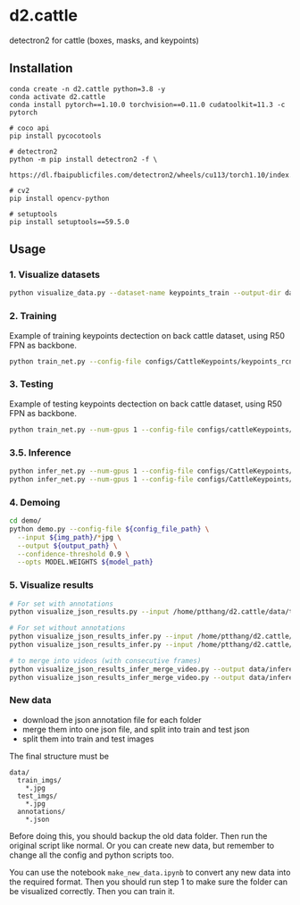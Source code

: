 # d2.cattle
detectron2 for cattle (boxes, masks, and keypoints)

## Installation
```
conda create -n d2.cattle python=3.8 -y
conda activate d2.cattle 
conda install pytorch==1.10.0 torchvision==0.11.0 cudatoolkit=11.3 -c pytorch

# coco api
pip install pycocotools

# detectron2
python -m pip install detectron2 -f \
  https://dl.fbaipublicfiles.com/detectron2/wheels/cu113/torch1.10/index.html

# cv2
pip install opencv-python

# setuptools
pip install setuptools==59.5.0
```

## Usage
### 1. Visualize datasets
```bash
python visualize_data.py --dataset-name keypoints_train --output-dir data/outtest/viz_back_kp_test/ --source annotation 
```
### 2. Training
Example of training keypoints dectection on back cattle dataset, using R50 FPN as backbone.
```bash
python train_net.py --config-file configs/CattleKeypoints/keypoints_rcnn_R_50_FPN.yaml
```

### 3. Testing
Example of testing keypoints dectection on back cattle dataset, using R50 FPN as backbone.
```bash
python train_net.py --num-gpus 1 --config-file configs/cattleKeypoints/keypoints_rcnn_R_50_FPN.yaml --eval-only MODEL.WEIGHTS data/train_outputs/test/model_final.pth OUTPUT_DIR data/train_outputs/test/ 
```

### 3.5. Inference
```bash
python infer_net.py --num-gpus 1 --config-file configs/CattleKeypoints/keypoints_rcnn_R_50_FPN.yaml  MODEL.WEIGHTS data/train_outputs/test/model_final.pth OUTPUT_DIR data/train_outputs/test/   DATASETS.TEST "('keypoints_test_infer',)"
python infer_net.py --num-gpus 1 --config-file configs/CattleKeypoints/keypoints_rcnn_R_50_FPN.yaml  MODEL.WEIGHTS data/train_outputs/test/model_final.pth OUTPUT_DIR data/train_outputs/train/   DATASETS.TEST "('keypoints_train',)"

```


### 4. Demoing
```bash
cd demo/
python demo.py --config-file ${config_file_path} \
  --input ${img_path}/*jpg \
  --output ${output_path} \
  --confidence-threshold 0.9 \
  --opts MODEL.WEIGHTS ${model_path}
```

### 5. Visualize results
```bash
# For set with annotations
python visualize_json_results.py --input /home/ptthang/d2.cattle/data/train_outputs/test/inference/coco_instances_results.json --output data/inference/vis --dataset keypoints_test

# For set without annotations
python visualize_json_results_infer.py --input /home/ptthang/d2.cattle/data/train_outputs/test/inference/coco_instances_results.json --output data/inference/vis_test --dataset keypoints_test_infer
python visualize_json_results_infer.py --input /home/ptthang/d2.cattle/data/train_outputs/train/inference/coco_instances_results.json --output data/inference/vis_train --dataset keypoints_train

# to merge into videos (with consecutive frames)
python visualize_json_results_infer_merge_video.py --output data/inference/vis_test
python visualize_json_results_infer_merge_video.py --output data/inference/vis_train
```


### New data
- download the json annotation file for each folder
- merge them into one json file, and split into train and test json
- split them into train and test images

The final structure must be
```
data/
  train_imgs/
    *.jpg
  test_imgs/
    *.jpg
  annotations/
    *.json
```
Before doing this, you should backup the old data folder. Then run the original script like normal. Or you can create new data, but remember to change all the config and python scripts too. 

You can use the notebook `make_new_data.ipynb` to convert any new data into the required format.
Then you should run step 1 to make sure the folder can be visualized correctly.
Then you can train it.